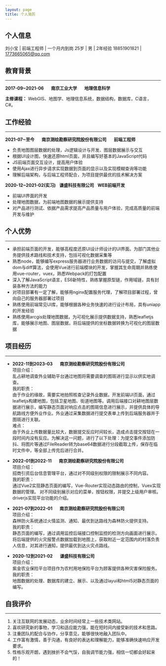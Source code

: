 ```yaml
---
layout: page
title: 个人简历
---
```




## 个人信息

  刘小宝 | 前端工程师 | 一个月内到岗
  25岁 | 男 | 2年经验
  18851901821 | 1773665065@qq.com

## 教育背景
---
  **2017-09~2021-06**&nbsp;&nbsp;&nbsp;&nbsp;&nbsp;&nbsp;**南京工业大学**&nbsp;&nbsp;&nbsp;&nbsp;&nbsp;&nbsp;**地理信息科学**  
  
  **主修课程：** WebGIS、地图学、地理信息系统，数据结构，数据库，C语言，C#。

## 工作经验
---
  **2021-07~至今**&nbsp;&nbsp;&nbsp;&nbsp;&nbsp;&nbsp;**南京测绘勘察研究院股份有限公司**&nbsp;&nbsp;&nbsp;&nbsp;&nbsp;&nbsp;**前端工程师**
  
- 负责地图图层数据的处理，Js逻辑设计与开发、图层数据展示与交互
- 根据UI设计图，快速还原html页面，并且编写好基本的JavaScript代码
- JS前端页面交互设计，提高用户体验
- 使用Ajax进行异步请求实现数据到页面的显示以及实现模糊查询等功能
- 理解后端架构，与后端工程师配合，为项目提供最优的技术解决方案
     	
**2020-12~2021-02(实习)**&nbsp;&nbsp;&nbsp;**谦盛科技有限公司**&nbsp;&nbsp;&nbsp;**WEB前端开发**
  
- 前端UI界面的开发
- 处理地图数据，为前端地图数据的展示提供支持
- 对产品进行测试、依据产品需求提高产品质量与用户体验，完成高质量的前端开发与维护  

## 个人优势
---
- 承担前端页面的开发，能够高程度还原UI设计师设计的UI界面。为部门其他业务提供技术路线和技术支持，包括可视化数据采集等  
-  熟悉node，能够编写express服务器进行业务数据的访问与提交，了解虚拟dom与diff算法，会使用Vue进行前端模块的开发，掌握其生命周期并熟练使用vue-router，vuex，熟悉Webpack的打包配置  
- 深入了解JavaScript语言，ES6新特性，熟练掌握原型链，作用域链，具有封装各种方法的能力  
- 对项目部署有一定了解，能够用nginx配置服务代理，了解项目部署过程，曾向自己的服务器部署过项目    
- 熟练使用前端常见UI库，能够根据各种业务快速的进行设计布局，具有uniapp的开发经验  
- 熟练使用arcgis处理地图数据，为可视化展示提供数据支持，熟悉leafletjs库，能够展示地图、图层数据，将后端提供的坐标数据转换为可视化的图层数据  

## 项目经历
---

- **2022-11到2023-03**&nbsp;&nbsp;&nbsp;&nbsp;&nbsp;&nbsp;**南京测绘勘察研究院股份有限公司**  
项目介绍：  
乱占耕地调查外业辅助平台通过地图将需要调查的图斑进行显示以供实地调查。  
我的职责：  
由于作业的缘故，需要实地拍照核查记录外业数据，开发前端UI页面，通过leafletjs构建地图，包括卫星地图、街道地图等。调用后端接口对耕地图层数据进行展示，编写静态页面对响应点击的图斑信息进行展示，并提供具体的导航路线方便外业作业。外业通过采集数据进行提交表单上传到后端服务器并于图斑进行关联。    
难点：  
由于外业上传数据量比较大，数据提交反应时间较长，造成点击提交按钮在一段时间内没有反应。为解决这一问题，进行了以下处理：为提交事件添加防抖、将图片等通过FileReader转为base64数据进行分段截取上传，保存在临时文件中，等全部上传完后进行合并。

- **2022-01到2022-11**&nbsp;&nbsp;&nbsp;&nbsp;&nbsp;&nbsp;**南京测绘勘察研究院股份有限公司**  
项目介绍：  
招商引资后台信息管理平台，通过对不同级别权限的限制展示不同内容。  
我的职责：  
通过Vue2实现静态页面的编写，Vue-Router实现动态路由的控制，Vuex实现数据的管理。
对不同级别展示对应的菜单，按钮权限，并提交上级用户审核。driverjs实现平台功能的介绍。

- **2021-07到2022-01**&nbsp;&nbsp;&nbsp;&nbsp;&nbsp;&nbsp;**南京测绘勘察研究院股份有限公司**  
项目介绍：  
森林防火系统通过火情监测、通知、最优到达路线为森林防火提供支持。  
我的职责：  
静态页面的编写，通过调用监控后端接口控制监控的检测方向画面进行展示。  
将后端提供的火灾报警点数据加载到地图上，获取附近一定范围内的村落负责人信息，对其进行通知，提供最优到达火灾点路线。

- **2020-12到2021-02**&nbsp;&nbsp;&nbsp;&nbsp;&nbsp;&nbsp;**谦盛科技有限公司**  
项目介绍：  
紫金农业保险平台项目作为农村用地保险平台为顾客提供各种灾害保险服务。  
我的职责：  
地图数据的处理、数据库的建立、展示、以及通过layui和html5对静态页面的编写。

## 自我评价
---
1. 关注互联网的发展动态，业余时间经常上一些技术类网站。  
2. 喜欢研究新的事物，学习和适应能力强，能在短时间内接受新的技术和思路。  
3. 注重团队的配合与协作，分享意见，能够很快地融入团队中。  
4. 工作富有激情，善于沟通，有良好的表达和理解能力，能够准确快速响应开发要求。  
5. 性格乐观开朗，遇到挫折不会气馁，自我调节能力强，相信一切都会好起来的！  
